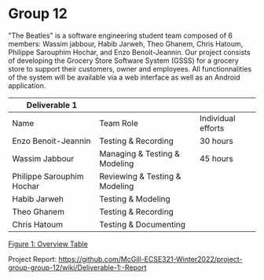 # Group 12

"The Beatles" is a software engineering student team composed of 6 members: Wassim jabbour, Habib Jarweh, Theo Ghanem, Chris Hatoum, Philippe Sarouphim Hochar, and Enzo Benoit-Jeannin. Our project consists of developing the Grocery Store Software System (GSSS) for a grocery store to support their customers, owner and employees. All functionnalities of the system will be available via a web interface as well as an Android application.
  
  
| Deliverable 1             |           |                    |
|---------------------------|-----------|--------------------|
| Name                      | Team Role | Individual efforts |
| Enzo Benoit-Jeannin       | Testing & Recording         |      30 hours      |
| Wassim Jabbour            | Managing & Testing & Modeling         |      45 hours      |
| Philippe Sarouphim Hochar | Reviewing & Testing & Modeling         |                    |
| Habib Jarweh              | Testing & Modeling          |                    |
| Theo Ghanem               | Testing & Recording         |                    |
| Chris Hatoum              | Testing & Documenting        |                    |
  
  <ins>Figure 1: Overview Table</ins>
  
  Project Report: https://github.com/McGill-ECSE321-Winter2022/project-group-group-12/wiki/Deliverable-1:-Report
